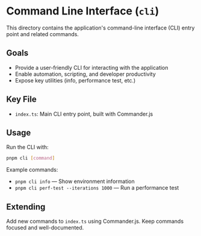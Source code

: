 # Command Line Interface (`cli`)

This directory contains the application's command-line interface (CLI) entry point and related commands.

## Goals
- Provide a user-friendly CLI for interacting with the application
- Enable automation, scripting, and developer productivity
- Expose key utilities (info, performance test, etc.)

## Key File
- `index.ts`: Main CLI entry point, built with Commander.js

## Usage
Run the CLI with:
```bash
pnpm cli [command]
```

Example commands:
- `pnpm cli info` — Show environment information
- `pnpm cli perf-test --iterations 1000` — Run a performance test

## Extending
Add new commands to `index.ts` using Commander.js. Keep commands focused and well-documented. 